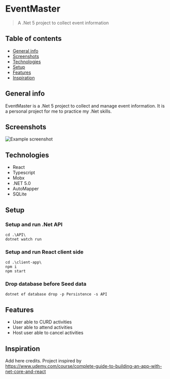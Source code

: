 # EventMaster
> A .Net 5 project to collect event information

## Table of contents
* [General info](#general-info)
* [Screenshots](#screenshots)
* [Technologies](#technologies)
* [Setup](#setup)
* [Features](#features)
* [Inspiration](#inspiration)

## General info
EventMaster is a .Net 5 project to collect and manage event information. It is a personal project for me to practice my .Net skills.

## Screenshots
![Example screenshot](./img/screenshot.png)

## Technologies
* React
* Typescript
* Mobx
* .NET 5.0
* AutoMapper
* SQLite

## Setup

### Setup and run .Net API
```
cd .\API\
dotnet watch run
```

### Setup and run React client side
```
cd .\client-app\
npm i
npm start
```

### Drop database before Seed data
```
dotnet ef database drop -p Persistence -s API
```

## Features
* User able to CURD activities
* User able to attend activities
* Host user able to cancel activities

## Inspiration
Add here credits. Project inspired by https://www.udemy.com/course/complete-guide-to-building-an-app-with-net-core-and-react
